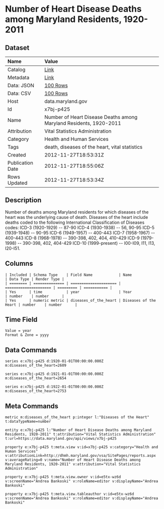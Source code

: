 # Number of Heart Disease Deaths among Maryland Residents, 1920-2011

## Dataset

| Name | Value |
| :--- | :---- |
| Catalog | [Link](https://catalog.data.gov/dataset/number-of-heart-disease-deaths-among-maryland-residents-1920-2011-22d4e) |
| Metadata | [Link](https://data.maryland.gov/api/views/x7bj-p425) |
| Data: JSON | [100 Rows](https://data.maryland.gov/api/views/x7bj-p425/rows.json?max_rows=100) |
| Data: CSV | [100 Rows](https://data.maryland.gov/api/views/x7bj-p425/rows.csv?max_rows=100) |
| Host | data.maryland.gov |
| Id | x7bj-p425 |
| Name | Number of Heart Disease Deaths among Maryland Residents, 1920-2011 |
| Attribution | Vital Statistics Administration |
| Category | Health and Human Services |
| Tags | death, diseases of the heart, vital statistics |
| Created | 2012-11-27T18:53:31Z |
| Publication Date | 2012-11-27T18:55:06Z |
| Rows Updated | 2012-11-27T18:53:34Z |

## Description

Number of deaths among Maryland residents for which diseases of the heart was the underlying cause of death.  Diseases of the heart include deaths coded to the following International Classification of Diseases codes:
ICD-3 (1920-1929) -- 87-90
ICD-4 (1930-1938) -- 56, 90-95
ICD-5 (1939-1948) -- 90-95
ICD-6 (1949-1957) -- 400-443
ICD-7 (1958-1967) -- 400-443
ICD-8 (1968-1978) -- 390-398, 402, 404, 410-429
ICD-9 (1979-1998) -- 390-398, 402, 404-429
ICD-10 (1999-present) -- I00-I09, I11, I13, I20-I51.

## Columns

```ls
| Included | Schema Type    | Field Name            | Name                  | Data Type | Render Type |
| ======== | ============== | ===================== | ===================== | ========= | =========== |
| Yes      | time           | year                  | Year                  | number    | number      |
| Yes      | numeric metric | diseases_of_the_heart | Diseases of the Heart | number    | number      |
```

## Time Field

```ls
Value = year
Format & Zone = yyyy
```

## Data Commands

```ls
series e:x7bj-p425 d:1920-01-01T00:00:00.000Z m:diseases_of_the_heart=2609

series e:x7bj-p425 d:1921-01-01T00:00:00.000Z m:diseases_of_the_heart=2654

series e:x7bj-p425 d:1922-01-01T00:00:00.000Z m:diseases_of_the_heart=2753
```

## Meta Commands

```ls
metric m:diseases_of_the_heart p:integer l:"Diseases of the Heart" t:dataTypeName=number

entity e:x7bj-p425 l:"Number of Heart Disease Deaths among Maryland Residents, 1920-2011" t:attribution="Vital Statistics Administration" t:url=https://data.maryland.gov/api/views/x7bj-p425

property e:x7bj-p425 t:meta.view v:id=x7bj-p425 v:category="Health and Human Services" v:attributionLink=http://dhmh.maryland.gov/vsa/SitePages/reports.aspx v:averageRating=0 v:name="Number of Heart Disease Deaths among Maryland Residents, 1920-2011" v:attribution="Vital Statistics Administration"

property e:x7bj-p425 t:meta.view.owner v:id=e5tx-wz6d v:screenName="Andrea Bankoski" v:roleName=editor v:displayName="Andrea Bankoski"

property e:x7bj-p425 t:meta.view.tableauthor v:id=e5tx-wz6d v:screenName="Andrea Bankoski" v:roleName=editor v:displayName="Andrea Bankoski"
```